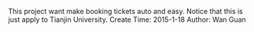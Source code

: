 This project want make booking tickets auto and easy.
Notice that this is just apply to Tianjin University.
Create Time: 2015-1-18
Author: Wan Guan